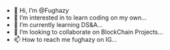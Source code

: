 - 👋 Hi, I’m @Fughazy
- 👀 I’m interested in to learn coding on my own...
- 🌱 I’m currently learning DS&A...
- 💞️ I’m looking to collaborate on BlockChain Projects...
- 📫 How to reach me fughazy on IG...

<!---
Fughazy/Fughazy is a ✨ special ✨ repository because its `README.md` (this file) appears on your GitHub profile.
You can click the Preview link to take a look at your changes.
--->
